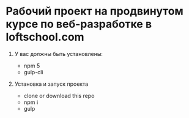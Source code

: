 Рабочий проект на продвинутом курсе по веб-разработке в loftschool.com
======================================================================

1. У вас должны быть установлены:
    * npm 5
    * gulp-cli 

2. Установка и запуск проекта
    * clone or download this repo
    * npm i 
    * gulp 

